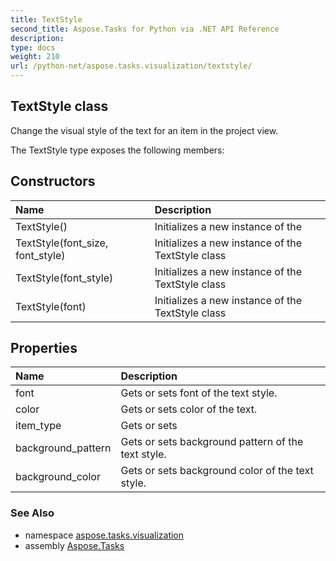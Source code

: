 ```yaml
---
title: TextStyle
second_title: Aspose.Tasks for Python via .NET API Reference
description: 
type: docs
weight: 210
url: /python-net/aspose.tasks.visualization/textstyle/
---
```


## TextStyle class

Change the visual style of the text for an item in the project view.

The TextStyle type exposes the following members:
## Constructors
| Name | Description |
| :- | :- |
|TextStyle()|Initializes a new instance of the|
|TextStyle(font_size, font_style)|Initializes a new instance of the TextStyle class|
|TextStyle(font_style)|Initializes a new instance of the TextStyle class|
|TextStyle(font)|Initializes a new instance of the TextStyle class|
## Properties
| Name | Description |
| :- | :- |
|font|Gets or sets font of the text style.|
|color|Gets or sets color of the text.|
|item_type|Gets or sets|
|background_pattern|Gets or sets background pattern of the text style.|
|background_color|Gets or sets background color of the text style.|

### See Also

* namespace [aspose.tasks.visualization](/tasks/python-net/aspose.tasks.visualization/)
* assembly [Aspose.Tasks](/tasks/python-net/)


